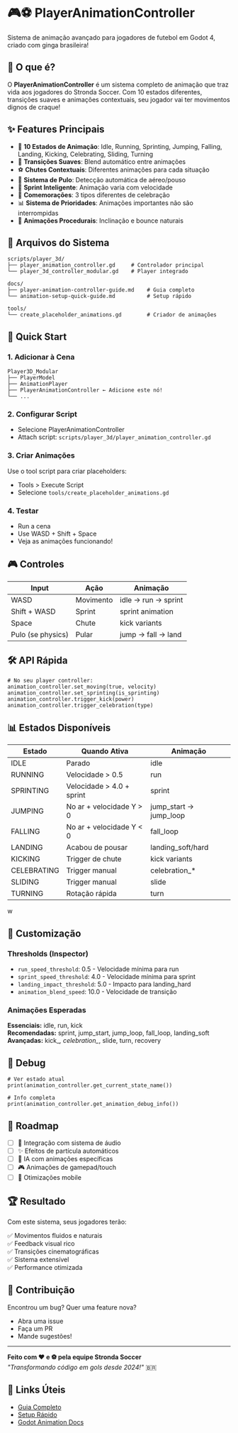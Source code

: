 # 🎮⚽ PlayerAnimationController

Sistema de animação avançado para jogadores de futebol em Godot 4, criado com ginga brasileira!

## 🚀 O que é?

O **PlayerAnimationController** é um sistema completo de animação que traz vida aos jogadores do Stronda Soccer. Com 10 estados diferentes, transições suaves e animações contextuais, seu jogador vai ter movimentos dignos de craque!

## ✨ Features Principais

- 🎯 **10 Estados de Animação**: Idle, Running, Sprinting, Jumping, Falling, Landing, Kicking, Celebrating, Sliding, Turning
- 🌊 **Transições Suaves**: Blend automático entre animações
- ⚽ **Chutes Contextuais**: Diferentes animações para cada situação
- 🦘 **Sistema de Pulo**: Detecção automática de aéreo/pouso
- 🏃 **Sprint Inteligente**: Animação varia com velocidade
- 🎉 **Comemorações**: 3 tipos diferentes de celebração
- 📊 **Sistema de Prioridades**: Animações importantes não são interrompidas
- 🔄 **Animações Procedurais**: Inclinação e bounce naturais

## 📁 Arquivos do Sistema

```
scripts/player_3d/
├── player_animation_controller.gd     # Controlador principal
└── player_3d_controller_modular.gd    # Player integrado

docs/
├── player-animation-controller-guide.md    # Guia completo
└── animation-setup-quick-guide.md          # Setup rápido

tools/
└── create_placeholder_animations.gd        # Criador de animações
```

## 🎯 Quick Start

### 1. Adicionar à Cena
```
Player3D_Modular
├── PlayerModel
├── AnimationPlayer
├── PlayerAnimationController ← Adicione este nó!
└── ...
```

### 2. Configurar Script
- Selecione PlayerAnimationController
- Attach script: `scripts/player_3d/player_animation_controller.gd`

### 3. Criar Animações
Use o tool script para criar placeholders:
- Tools > Execute Script
- Selecione `tools/create_placeholder_animations.gd`

### 4. Testar
- Run a cena
- Use WASD + Shift + Space
- Veja as animações funcionando!

## 🎮 Controles

| Input | Ação | Animação |
|-------|------|----------|
| WASD | Movimento | idle → run → sprint |
| Shift + WASD | Sprint | sprint animation |
| Space | Chute | kick variants |
| Pulo (se physics) | Pular | jump → fall → land |

## 🛠️ API Rápida

```gdscript
# No seu player controller:
animation_controller.set_moving(true, velocity)
animation_controller.set_sprinting(is_sprinting)
animation_controller.trigger_kick(power)
animation_controller.trigger_celebration(type)
```

## 📊 Estados Disponíveis

| Estado | Quando Ativa | Animação |
|--------|--------------|----------|
| IDLE | Parado | idle |
| RUNNING | Velocidade > 0.5 | run |
| SPRINTING | Velocidade > 4.0 + sprint | sprint |
| JUMPING | No ar + velocidade Y > 0 | jump_start → jump_loop |
| FALLING | No ar + velocidade Y < 0 | fall_loop |
| LANDING | Acabou de pousar | landing_soft/hard |
| KICKING | Trigger de chute | kick variants |
| CELEBRATING | Trigger manual | celebration_* |
| SLIDING | Trigger manual | slide |
| TURNING | Rotação rápida | turn |
w
## 🎨 Customização

### Thresholds (Inspector)
- `run_speed_threshold`: 0.5 - Velocidade mínima para run
- `sprint_speed_threshold`: 4.0 - Velocidade mínima para sprint  
- `landing_impact_threshold`: 5.0 - Impacto para landing_hard
- `animation_blend_speed`: 10.0 - Velocidade de transição

### Animações Esperadas
**Essenciais:** idle, run, kick  
**Recomendadas:** sprint, jump_start, jump_loop, fall_loop, landing_soft  
**Avançadas:** kick_*, celebration_*, slide, turn, recovery

## 🐛 Debug

```gdscript
# Ver estado atual
print(animation_controller.get_current_state_name())

# Info completa
print(animation_controller.get_animation_debug_info())
```

## 🎯 Roadmap

- [ ] 🎵 Integração com sistema de áudio
- [ ] ✨ Efeitos de partícula automáticos  
- [ ] 🤖 IA com animações específicas
- [ ] 🎮 Animações de gamepad/touch
- [ ] 📱 Otimizações mobile

## 🏆 Resultado

Com este sistema, seus jogadores terão:

✅ Movimentos fluidos e naturais  
✅ Feedback visual rico  
✅ Transições cinematográficas  
✅ Sistema extensível  
✅ Performance otimizada  

## 🤝 Contribuição

Encontrou um bug? Quer uma feature nova? 
- Abra uma issue
- Faça um PR
- Mande sugestões!

---

**Feito com ❤️ e ⚽ pela equipe Stronda Soccer**  
*"Transformando código em gols desde 2024!"* 🇧🇷

## 📖 Links Úteis

- [Guia Completo](player-animation-controller-guide.md)
- [Setup Rápido](animation-setup-quick-guide.md)  
- [Godot Animation Docs](https://docs.godotengine.org/en/stable/tutorials/animation/)
